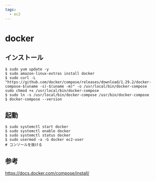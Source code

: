 ```yaml
---
tags:
  - ec2
---
```


# docker

## インストール
```
$ sudo yum update -y
$ sudo amazon-linux-extras install docker
$ sudo curl -L "https://github.com/docker/compose/releases/download/1.29.2/docker-compose-$(uname -s)-$(uname -m)" -o /usr/local/bin/docker-compose
sudo chmod +x /usr/local/bin/docker-compose
$ sudo ln -s /usr/local/bin/docker-compose /usr/bin/docker-compose
$ docker-compose --version
```

## 起動
```
$ sudo systemctl start docker
$ sudo systemctl enable docker
$ sudo systemctl status docker
$ sudo usermod -a -G docker ec2-user
# コンソールを抜ける
```

## 参考
https://docs.docker.com/compose/install/